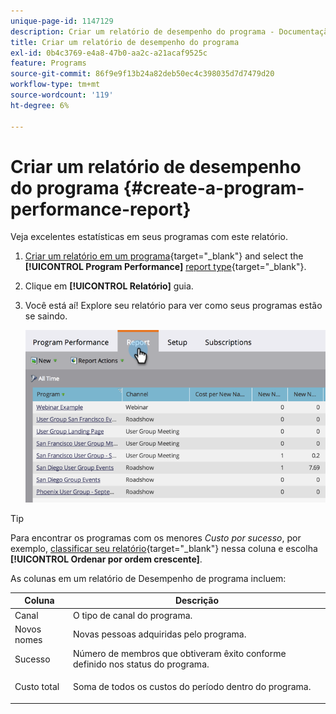 ```yaml
---
unique-page-id: 1147129
description: Criar um relatório de desempenho do programa - Documentação do Marketo - Documentação do produto
title: Criar um relatório de desempenho do programa
exl-id: 0b4c3769-e4a8-47b0-aa2c-a21acaf9525c
feature: Programs
source-git-commit: 86f9e9f13b24a82deb50ec4c398035d7d7479d20
workflow-type: tm+mt
source-wordcount: '119'
ht-degree: 6%

---
```


# Criar um relatório de desempenho do programa {#create-a-program-performance-report}

Veja excelentes estatísticas em seus programas com este relatório.

1. [Criar um relatório em um programa](/help/marketo/product-docs/reporting/basic-reporting/creating-reports/create-a-report-in-a-program.md){target="_blank"} and select the **[!UICONTROL Program Performance]** [report type](/help/marketo/product-docs/reporting/basic-reporting/report-types/report-type-overview.md){target="_blank"}.
1. Clique em **[!UICONTROL Relatório]** guia.
1. Você está aí! Explore seu relatório para ver como seus programas estão se saindo.

   ![](assets/image2014-9-18-17-3a23-3a2.png)

>[!TIP]
>
>Para encontrar os programas com os menores *Custo por sucesso*, por exemplo, [classificar seu relatório](/help/marketo/product-docs/reporting/basic-reporting/editing-reports/sort-report-on-columns.md){target="_blank"} nessa coluna e escolha **[!UICONTROL Ordenar por ordem crescente]**.

As colunas em um relatório de Desempenho de programa incluem:

<table> 
 <thead> 
  <tr> 
   <th>Coluna</th> 
   <th>Descrição</th> 
  </tr> 
 </thead> 
 <tbody> 
  <tr> 
   <td>Canal</td> 
   <td>O tipo de canal do programa.</td> 
  </tr> 
  <tr> 
   <td>Novos nomes</td> 
   <td>Novas pessoas adquiridas pelo programa.</td> 
  </tr> 
  <tr> 
   <td>Sucesso</td> 
   <td>Número de membros que obtiveram êxito conforme definido nos status do programa. </td> 
  </tr> 
  <tr> 
   <td>Custo total</td> 
   <td><p>Soma de todos os custos do período dentro do programa.</p></td> 
  </tr> 
 </tbody> 
</table>
